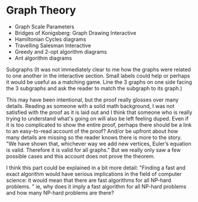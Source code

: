 # Graph Theory

- Graph Scale Parameters
- Bridges of Konigsberg: Graph Drawing Interactive
- Hamiltonian Cycles diagrams
- Travelling Salesman Interactive
- Greedy and 2-opt algorithm diagrams
- Ant algorithm diagrams

Subgraphs (It was not immediately clear to me how the graphs were related to one another in the interactive section. Small labels could help or perhaps it would be useful as a matching game. Line the 3 graphs on one side facing the 3 subgraphs and ask the reader to match the subgraph to its graph.)

This may have been intentional, but the proof really glosses over many details. Reading as someone with a solid math background, I was not satisfied with the proof as it is laid out and I think that someone who is really trying to understand what's going on will also be left feeling duped. Even if it is too complicated to show the entire proof, perhaps there should be a link to an easy-to-read account of the proof? And/or be upfront about how many details are missing so the reader knows there is more to the story. "We have shown that, whichever way we add new vertices, Euler’s equation is valid. Therefore it is valid for all graphs." But we really only saw a few possible cases and this account does not prove the theorem.

I think this part could be explained in a bit more detail: "Finding a fast and exact algorithm would have serious implications in the field of computer science: it would mean that there are fast algorithms for all NP-hard problems. " ie, why does it imply a fast algorithm for all NP-hard problems and how many NP-hard problems are there?
